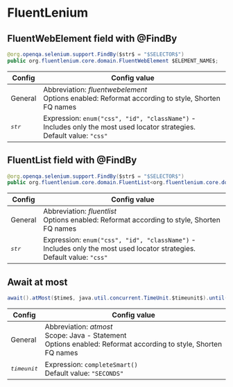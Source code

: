 <!--
Copyright 2021 Tamás Balog

Licensed under the Apache License, Version 2.0 (the "License");
you may not use this file except in compliance with the License.
You may obtain a copy of the License at

    http://www.apache.org/licenses/LICENSE-2.0

Unless required by applicable law or agreed to in writing, software
distributed under the License is distributed on an "AS IS" BASIS,
WITHOUT WARRANTIES OR CONDITIONS OF ANY KIND, either express or implied.
See the License for the specific language governing permissions and
limitations under the License.
-->

# FluentLenium

## FluentWebElement field with @FindBy
    
```java
@org.openqa.selenium.support.FindBy($str$ = "$SELECTOR$")
public org.fluentlenium.core.domain.FluentWebElement $ELEMENT_NAME$;
```

| Config | Config value |
|---|---|
| General | Abbreviation: *fluentwebelement*<br>Options enabled: Reformat according to style, Shorten FQ names |
| <pre>$str$</pre> | Expression: `enum("css", "id", "className")` - Includes only the most used locator strategies.<br>Default value: `"css"` |

## FluentList field with @FindBy

```java
@org.openqa.selenium.support.FindBy($str$ = "$SELECTOR$")
public org.fluentlenium.core.domain.FluentList<org.fluentlenium.core.domain.FluentWebElement> $ELEMENT_LIST_NAME$;
```

| Config | Config value |
|---|---|
| General | Abbreviation: *fluentlist*<br>Options enabled: Reformat according to style, Shorten FQ names |
| <pre>$str$</pre> | Expression: `enum("css", "id", "className")` - Includes only the most used locator strategies.<br>Default value: `"css"` |

## Await at most

```java
await().atMost($time$, java.util.concurrent.TimeUnit.$timeunit$).until($element$).$condition$;
```

| Config | Config value |
|---|---|
| General | Abbreviation: *atmost*<br>Scope: Java - Statement<br>Options enabled: Reformat according to style, Shorten FQ names |
| <pre>$timeunit$</pre> | Expression: `completeSmart()`<br>Default value: `"SECONDS"` |
